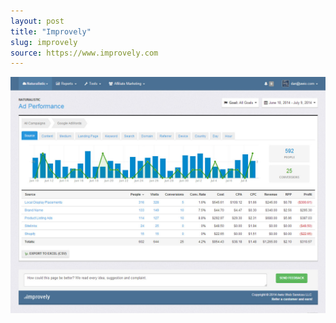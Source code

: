 ```yaml
---
layout: post
title: "Improvely"
slug: improvely
source: https://www.improvely.com
---
```


<img src="/screenshots/improvely.jpg">
